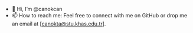 - 👋 Hi, I’m @canokcan
- 📫 How to reach me: Feel free to connect with me on GitHub or drop me an email at [canokta@stu.khas.edu.tr].

<!---
canokcan/canokcan is a ✨ special ✨ repository because its `README.md` (this file) appears on your GitHub profile.
You can click the Preview link to take a look at your changes.
--->
